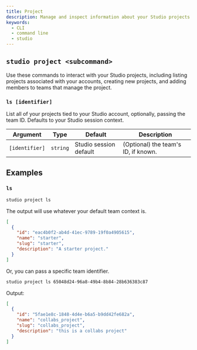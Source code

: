 ```yaml
---
title: Project
description: Manage and inspect information about your Studio projects.
keywords:
  - CLI
  - command line
  - studio
---
```


## `studio project <subcommand>`

Use these commands to interact with your Studio projects, including listing projects associated with your accounts, creating new projects, and adding members to teams that manage the project.

### `ls [identifier]`

List all of your projects tied to your Studio account, optionally, passing the team ID. Defaults to your Studio session context.

| Argument       | Type     | Default                | Description                         |
| -------------- | -------- | ---------------------- | ----------------------------------- |
| `[identifier]` | `string` | Studio session default | (Optional) the team's ID, if known. |

## Examples

### `ls`

```bash
studio project ls
```

The output will use whatever your default team context is.

```json
[
  {
    "id": "eac4b0f2-ab4d-41ec-9789-19f0a4905615",
    "name": "starter",
    "slug": "starter",
    "description": "A starter project."
  }
]
```

Or, you can pass a specific team identifier.

```bash
studio project ls 65048d24-96a8-49b4-8b84-28b636383c87
```

Output:

```json
[
  {
    "id": "5fae1e8c-1848-4d4e-b6a5-b9dd42fe682a",
    "name": "collabs_project",
    "slug": "collabs_project",
    "description": "this is a collabs project"
  }
]
```
